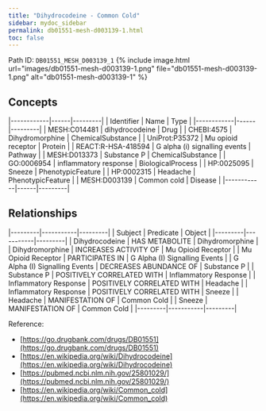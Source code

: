 ```yaml
---
title: "Dihydrocodeine - Common Cold"
sidebar: mydoc_sidebar
permalink: db01551-mesh-d003139-1.html
toc: false 
---
```



Path ID: `DB01551_MESH_D003139_1`
{% include image.html url="images/db01551-mesh-d003139-1.png" file="db01551-mesh-d003139-1.png" alt="db01551-mesh-d003139-1" %}

## Concepts

|------------|------|---------|
| Identifier | Name | Type    |
|------------|------|---------|
| MESH:C014481 | dihydrocodeine | Drug |
| CHEBI:4575 | Dihydromorphine | ChemicalSubstance |
| UniProt:P35372 | Mu opioid receptor | Protein |
| REACT:R-HSA-418594 | G alpha (i) signalling events | Pathway |
| MESH:D013373 | Substance P | ChemicalSubstance |
| GO:0006954 | inflammatory response | BiologicalProcess |
| HP:0025095 | Sneeze | PhenotypicFeature |
| HP:0002315 | Headache | PhenotypicFeature |
| MESH:D003139 | Common cold | Disease |
|------------|------|---------|

## Relationships

|---------|-----------|---------|
| Subject | Predicate | Object  |
|---------|-----------|---------|
| Dihydrocodeine | HAS METABOLITE | Dihydromorphine |
| Dihydromorphine | INCREASES ACTIVITY OF | Mu Opioid Receptor |
| Mu Opioid Receptor | PARTICIPATES IN | G Alpha (I) Signalling Events |
| G Alpha (I) Signalling Events | DECREASES ABUNDANCE OF | Substance P |
| Substance P | POSITIVELY CORRELATED WITH | Inflammatory Response |
| Inflammatory Response | POSITIVELY CORRELATED WITH | Headache |
| Inflammatory Response | POSITIVELY CORRELATED WITH | Sneeze |
| Headache | MANIFESTATION OF | Common Cold |
| Sneeze | MANIFESTATION OF | Common Cold |
|---------|-----------|---------|

Reference: 
  - [https://go.drugbank.com/drugs/DB01551](https://go.drugbank.com/drugs/DB01551)
  - [https://en.wikipedia.org/wiki/Dihydrocodeine](https://en.wikipedia.org/wiki/Dihydrocodeine)
  - [https://pubmed.ncbi.nlm.nih.gov/25801029/](https://pubmed.ncbi.nlm.nih.gov/25801029/)
  - [https://en.wikipedia.org/wiki/Common_cold](https://en.wikipedia.org/wiki/Common_cold)
